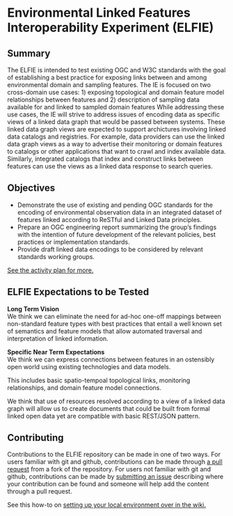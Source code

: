 # Environmental Linked Features Interoperability Experiment (ELFIE)

## Summary
The ELFIE is intended to test existing OGC and W3C standards with the goal of establishing a best practice for exposing links between and among environmental domain and sampling features. The IE is focused on two cross-domain use cases: 1) exposing topological and domain feature model relationships between features and 2) description of sampling data available for and linked to sampled domain features While addressing these use cases, the IE will strive to address issues of encoding data as specific views of a linked data graph that would be passed between systems. These linked data graph views are expected to support archictures involving linked data catalogs and registries. For example, data providers can use the linked data graph views as a way to advertise their monitoring or domain features to catalogs or other applications that want to crawl and index available data. Similarly, integrated catalogs that index and construct links between features can use the views as a linked data response to search queries.

## Objectives

- Demonstrate the use of existing and pending OGC standards for the encoding of environmental observation data in an integrated dataset of features linked according to ReSTful and Linked Data principles. 
- Prepare an OGC engineering report summarizing the group’s findings with the intention of future development of the relevant policies, best practices or implementation standards.
- Provide draft linked data encodings to be considered by relevant standards working groups.

[See the activity plan for more.](https://github.com/opengeospatial/ELFIE/wiki/Activity-Plan)

## ELFIE Expectations to be Tested
**Long Term Vision**  
We think we can eliminate the need for ad-hoc one-off mappings between non-standard feature types with best practices that entail a well known set of semantics and feature models that allow automated traversal and interpretation of linked information.
  
**Specific Near Term Expectations**  
We think we can express connections between features in an ostensibly open world using existing technologies and data models.  
  
This includes basic spatio-tempoal topological links, monitoring relationships, and domain feature model connections.  
  
We think that use of resources resolved according to a view of a linked data graph will allow us to create documents that could be built from formal linked open data yet are compatible with basic REST/JSON pattern.  

## Contributing

Contributions to the ELFIE repository can be made in one of two ways. For users familiar with git and github, contributions can be made through [a pull request](https://github.com/opengeospatial/ELFIE/pulls) from a fork of the repository. For users not familiar with git and github, contributions can be made by [submitting an issue](https://github.com/opengeospatial/ELFIE/issues) describing where your contribution can be found and someone will help add the content through a pull request.  

See this how-to on [setting up your local environment over in the wiki.](https://github.com/opengeospatial/ELFIE/wiki/Contributing-Content-Via-Pull-Request)
